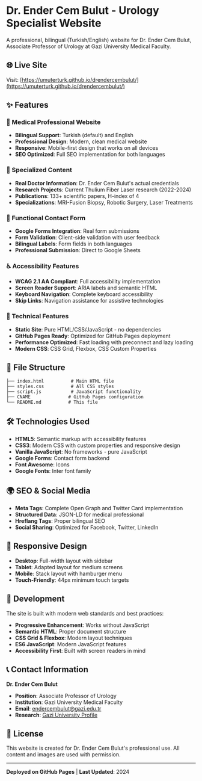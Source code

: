 # Dr. Ender Cem Bulut - Urology Specialist Website

A professional, bilingual (Turkish/English) website for Dr. Ender Cem Bulut, Associate Professor of Urology at Gazi University Medical Faculty.

## 🌐 Live Site
Visit: [https://umuterturk.github.io/drendercembulut/](https://umuterturk.github.io/drendercembulut/)

## ✨ Features

### 🏥 Medical Professional Website
- **Bilingual Support**: Turkish (default) and English
- **Professional Design**: Modern, clean medical website
- **Responsive**: Mobile-first design that works on all devices
- **SEO Optimized**: Full SEO implementation for both languages

### 🔬 Specialized Content
- **Real Doctor Information**: Dr. Ender Cem Bulut's actual credentials
- **Research Projects**: Current Thulium Fiber Laser research (2022-2024)
- **Publications**: 133+ scientific papers, H-index of 4
- **Specializations**: MRI-Fusion Biopsy, Robotic Surgery, Laser Treatments

### 📝 Functional Contact Form
- **Google Forms Integration**: Real form submissions
- **Form Validation**: Client-side validation with user feedback
- **Bilingual Labels**: Form fields in both languages
- **Professional Submission**: Direct to Google Sheets

### ♿ Accessibility Features
- **WCAG 2.1 AA Compliant**: Full accessibility implementation
- **Screen Reader Support**: ARIA labels and semantic HTML
- **Keyboard Navigation**: Complete keyboard accessibility
- **Skip Links**: Navigation assistance for assistive technologies

### 🚀 Technical Features
- **Static Site**: Pure HTML/CSS/JavaScript - no dependencies
- **GitHub Pages Ready**: Optimized for GitHub Pages deployment
- **Performance Optimized**: Fast loading with preconnect and lazy loading
- **Modern CSS**: CSS Grid, Flexbox, CSS Custom Properties

## 📁 File Structure

```
├── index.html          # Main HTML file
├── styles.css          # All CSS styles
├── script.js           # JavaScript functionality
├── CNAME              # GitHub Pages configuration
└── README.md          # This file
```

## 🛠️ Technologies Used

- **HTML5**: Semantic markup with accessibility features
- **CSS3**: Modern CSS with custom properties and responsive design
- **Vanilla JavaScript**: No frameworks - pure JavaScript
- **Google Forms**: Contact form backend
- **Font Awesome**: Icons
- **Google Fonts**: Inter font family

## 🌍 SEO & Social Media

- **Meta Tags**: Complete Open Graph and Twitter Card implementation
- **Structured Data**: JSON-LD for medical professional
- **Hreflang Tags**: Proper bilingual SEO
- **Social Sharing**: Optimized for Facebook, Twitter, LinkedIn

## 📱 Responsive Design

- **Desktop**: Full-width layout with sidebar
- **Tablet**: Adapted layout for medium screens
- **Mobile**: Stack layout with hamburger menu
- **Touch-Friendly**: 44px minimum touch targets

## 🔧 Development

The site is built with modern web standards and best practices:

- **Progressive Enhancement**: Works without JavaScript
- **Semantic HTML**: Proper document structure
- **CSS Grid & Flexbox**: Modern layout techniques
- **ES6 JavaScript**: Modern JavaScript features
- **Accessibility First**: Built with screen readers in mind

## 📞 Contact Information

**Dr. Ender Cem Bulut**
- **Position**: Associate Professor of Urology
- **Institution**: Gazi University Medical Faculty
- **Email**: endercembulut@gazi.edu.tr
- **Research**: [Gazi University Profile](https://avesis.gazi.edu.tr/endercembulut)

## 📄 License

This website is created for Dr. Ender Cem Bulut's professional use. All content and images are used with permission.

---

**Deployed on GitHub Pages** | **Last Updated**: 2024
